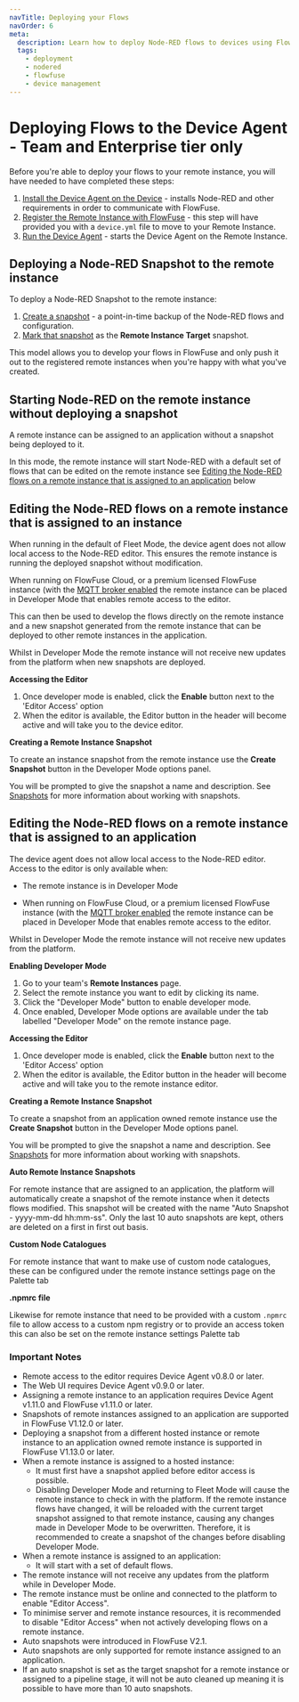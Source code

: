```yaml
---
navTitle: Deploying your Flows
navOrder: 6
meta:
  description: Learn how to deploy Node-RED flows to devices using FlowFuse, enabling seamless development and deployment processes.
  tags:
    - deployment
    - nodered
    - flowfuse
    - device management
---
```


# Deploying Flows to the Device Agent - Team and Enterprise tier only

Before you're able to deploy your flows to your remote instance,
you will have needed to have completed these steps:

1. [Install the Device Agent on the Device](./install.md) - installs Node-RED and other requirements in order to communicate with FlowFuse.
2. [Register the Remote Instance with FlowFuse](./register.md) - this step will have provided you with a `device.yml` file to move to your Remote Instance.
3. [Run the Device Agent](./running.md) - starts the Device Agent on the Remote Instance.

## Deploying a Node-RED Snapshot to the remote instance

To deploy a Node-RED Snapshot to the remote instance:

1. [Create a snapshot](../user/snapshots.md#create-a-snapshot) - a point-in-time
backup of the Node-RED flows and configuration.
2. [Mark that snapshot](../user/snapshots.md#setting-a-device-target-snapshot) as the **Remote Instance Target** snapshot.

This model allows you to develop your flows in FlowFuse and only push it out
to the registered remote instances when you're happy with what you've created.

## Starting Node-RED on the remote instance without deploying a snapshot

A remote instance can be assigned to an application without a snapshot being deployed to it.

In this mode, the remote instance will start Node-RED with a default set of flows that can
be edited on the remote instance see [Editing the Node-RED flows on a remote instance that is assigned to an application](#editing-the-node-red-flows-on-a-device-that-is-assigned-to-an-application) below

## Editing the Node-RED flows on a remote instance that is assigned to an instance

When running in the default of Fleet Mode, the device agent does not allow local access to the 
Node-RED editor. This ensures the remote instance is running the deployed snapshot without modification.

When running on FlowFuse Cloud, or a premium licensed FlowFuse instance (with the
[MQTT broker enabled](https://flowfuse.com/docs/contribute/local/#setting-up-mosquitto-(optional))
the remote instance can be placed in Developer Mode that enables remote access to the editor. 

This can then be used to develop the flows directly on the remote instance and a new snapshot
generated from the remote instance that can be deployed to other remote instances in the application.

Whilst in Developer Mode the remote instance will not receive new updates from the platform
when new snapshots are deployed.

**Accessing the Editor**

1. Once developer mode is enabled, click the **Enable** button next to the 'Editor Access' option
2. When the editor is available, the Editor button in the header will become active and will take you to the device editor.

**Creating a Remote Instance Snapshot**

To create an instance snapshot from the remote instance use the **Create Snapshot** button
in the Developer Mode options panel.

You will be prompted to give the snapshot a name and description. See [Snapshots](../user/snapshots.md) for more information
about working with snapshots.

## Editing the Node-RED flows on a remote instance that is assigned to an application

The device agent does not allow local access to the Node-RED editor. Access to the
editor is only available when:

* The remote instance is in Developer Mode

* When running on FlowFuse Cloud, or a premium licensed FlowFuse instance (with the
[MQTT broker enabled](https://flowfuse.com/docs/contribute/local/#setting-up-mosquitto-(optional))
the remote instance can be placed in Developer Mode that enables remote access to the editor.

Whilst in Developer Mode the remote instance will not receive new updates from the platform.

**Enabling Developer Mode**

1. Go to your team's **Remote Instances** page.
2. Select the remote instance you want to edit by clicking its name.
3. Click the "Developer Mode" button to enable developer mode.
4. Once enabled, Developer Mode options are available under the tab labelled "Developer Mode" on the remote instance page.

**Accessing the Editor**

1. Once developer mode is enabled, click the **Enable** button next to the 'Editor Access' option
2. When the editor is available, the Editor button in the header will become active and will take you to the remote instance editor.

**Creating a Remote Instance Snapshot**

To create a snapshot from an application owned remote instance use the **Create Snapshot** button
in the Developer Mode options panel.

You will be prompted to give the snapshot a name and description. See [Snapshots](../user/snapshots.md) for more information
about working with snapshots.

**Auto Remote Instance Snapshots**

For remote instance that are assigned to an application, the platform will automatically create a snapshot of the remote instance
when it detects flows modified. This snapshot will be created with the name "Auto Snapshot - yyyy-mm-dd hh:mm-ss".
Only the last 10 auto snapshots are kept, others are deleted on a first in first out basis.

**Custom Node Catalogues**

For remote instance that want to make use of custom node catalogues, these can be configured 
under the remote instance settings page on the Palette tab

**.npmrc file**

Likewise for remote instance that need to be provided with a custom `.npmrc` file to allow access
to a custom npm registry or to provide an access token this can also be set on the remote instance
settings Palette tab


### Important Notes

* Remote access to the editor requires Device Agent v0.8.0 or later.
* The Web UI requires Device Agent v0.9.0 or later.
* Assigning a remote instance to an application requires Device Agent v1.11.0 and FlowFuse v1.11.0 or later.
* Snapshots of remote instances assigned to an application are supported in FlowFuse V1.12.0 or later.
* Deploying a snapshot from a different hosted instance or remote instance to an application owned remote instance is supported in FlowFuse V1.13.0 or later.
* When a remote instance is assigned to a hosted instance:
    * It must first have a snapshot applied before editor access is possible.
    * Disabling Developer Mode and returning to Fleet Mode will cause the remote instance to check in with the platform.
    If the remote instance flows have changed, it will be reloaded with the current target snapshot assigned to that remote instance,
    causing any changes made in Developer Mode to be overwritten. Therefore, it is recommended to create a snapshot
    of the changes before disabling Developer Mode.
* When a remote instance is assigned to an application:
    * It will start with a set of default flows.
* The remote instance will not receive any updates from the platform while in Developer Mode.
* The remote instance must be online and connected to the platform to enable "Editor Access".
* To minimise server and remote instance resources, it is recommended to disable "Editor Access" when not actively developing flows on a remote instance.
* Auto snapshots were introduced in FlowFuse V2.1.
* Auto snapshots are only supported for remote instance assigned to an application.
* If an auto snapshot is set as the target snapshot for a remote instance or assigned to a pipeline stage, it will not be auto cleaned up meaning it is possible to have more than 10 auto snapshots.
